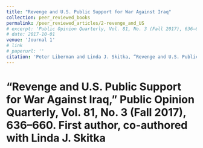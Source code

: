 ```yaml
---
title: "Revenge and U.S. Public Support for War Against Iraq"
collection: peer_reviewed_books
permalink: /peer_reviewed_articles/2-revenge_and_US
# excerpt: 'Public Opinion Quarterly, Vol. 81, No. 3 (Fall 2017), 636–660. First author, co-authored with Linda J. Skitka'
# date: 2017-10-01
venue: 'Journal 1'
# link
# paperurl: '' 
citation: 'Peter Liberman and Linda J. Skitka, “Revenge and U.S. Public Support for War Against Iraq,” Public Opinion Quarterly, Vol. 81, No. 3 (Fall 2017), 636–660.'
---
```

# “Revenge and U.S. Public Support for War Against Iraq,” Public Opinion Quarterly, Vol. 81, No. 3 (Fall 2017), 636–660. First author, co-authored with Linda J. Skitka

<!-- [Download paper here](http://academicpages.github.io/files/paper1.pdf) -->

<!-- Recommended citation: Your Name, You. (2009). "Paper Title Number 1." <i>Journal 1</i>. 1(1). -->
